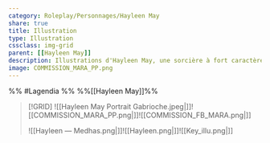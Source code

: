```yaml
---
category: Roleplay/Personnages/Hayleen May
share: true
title: Illustration
type: Illustration
cssclass: img-grid
parent: [[Hayleen May]]
description: Illustrations d'Hayleen May, une sorcière à fort caractère !
image: COMMISSION_MARA_PP.png
---
```


%% #Lagendia %%
%%[[Hayleen May]]%%
> [!GRID]
>![[Hayleen May Portrait Gabrioche.jpeg|]]![[COMMISSION_MARA_PP.png|]]![[COMMISSION_FB_MARA.png|]]
>
>![[Hayleen — Medhas.png|]]![[Hayleen.png|]]![[Key_illu.png|]]

